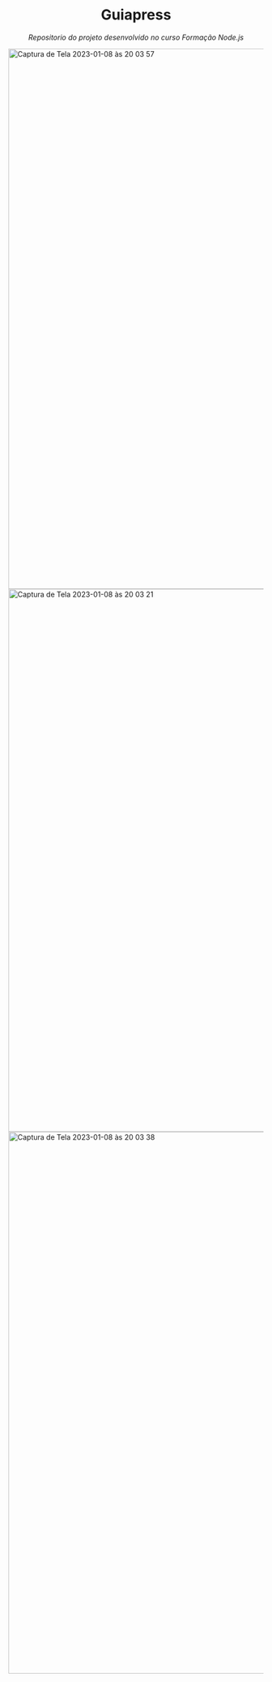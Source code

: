 <h1 align="center">Guiapress</h1>
<p align="center"><i>Repositorio do projeto desenvolvido no curso Formação Node.js</i></p>

<img width="1068" alt="Captura de Tela 2023-01-08 às 20 03 57" src="https://user-images.githubusercontent.com/75143575/211225203-fb3e1526-d36d-40c8-a244-2184417e09a8.png">


<img width="1073" alt="Captura de Tela 2023-01-08 às 20 03 21" src="https://user-images.githubusercontent.com/75143575/211225209-be132e6f-0421-4189-a4c4-4c29ff3f63a9.png">


<img width="1071" alt="Captura de Tela 2023-01-08 às 20 03 38" src="https://user-images.githubusercontent.com/75143575/211225213-b0278f1c-0809-451f-bdcf-dc31a061a81c.png">
